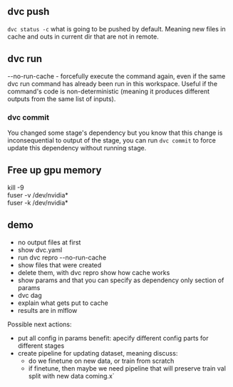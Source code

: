 ## dvc push
`dvc status -c` what is going to be pushed by default. Meaning new files in cache and outs in current dir that are not in remote.  
## dvc run
--no-run-cache - forcefully execute the command again, even if the same dvc run command has already been run in this workspace. Useful if the command's code is non-deterministic (meaning it produces different outputs from the same list of inputs).
### dvc commit
You changed some stage's dependency but you know that this change is inconsequential to output of the stage, you can run `dvc commit` to force update this dependency without running stage.

## Free up gpu memory
kill -9   
fuser -v /dev/nvidia*  
fuser -k /dev/nvidia*

## demo
- no output files at first
- show dvc.yaml
- run dvc repro --no-run-cache
- show files that were created
- delete them, with dvc repro show how cache works
- show params and that you can specify as dependency only section of params
- dvc dag
- explain what gets put to cache
- results are in mlflow


Possible next actions:
- put all config in params
    benefit: apecify different config parts for different stages
- create pipeline for updating dataset, meaning discuss:
    - do we finetune on new data, or train from scratch
    - if finetune, then maybe we need pipeline that will preserve train val split with new data coming.x`